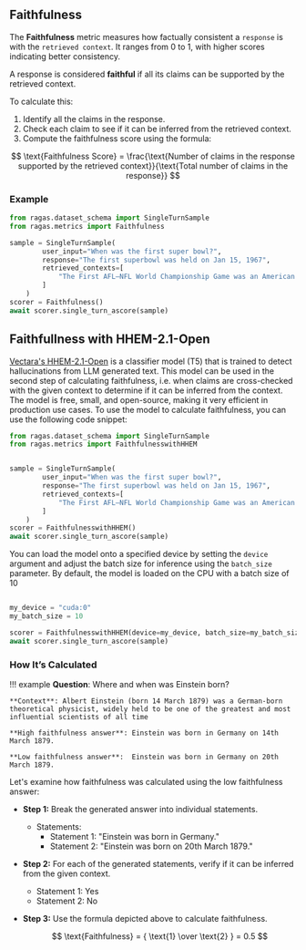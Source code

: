 ## Faithfulness

The **Faithfulness** metric measures how factually consistent a `response` is with the `retrieved context`. It ranges from 0 to 1, with higher scores indicating better consistency.  

A response is considered **faithful** if all its claims can be supported by the retrieved context.  

To calculate this:  
1. Identify all the claims in the response.  
2. Check each claim to see if it can be inferred from the retrieved context.  
3. Compute the faithfulness score using the formula:  

$$
\text{Faithfulness Score} = \frac{\text{Number of claims in the response supported by the retrieved context}}{\text{Total number of claims in the response}}
$$


### Example

```python
from ragas.dataset_schema import SingleTurnSample 
from ragas.metrics import Faithfulness

sample = SingleTurnSample(
        user_input="When was the first super bowl?",
        response="The first superbowl was held on Jan 15, 1967",
        retrieved_contexts=[
            "The First AFL–NFL World Championship Game was an American football game played on January 15, 1967, at the Los Angeles Memorial Coliseum in Los Angeles."
        ]
    )
scorer = Faithfulness()
await scorer.single_turn_ascore(sample)
```


## Faithfullness with HHEM-2.1-Open

[Vectara's HHEM-2.1-Open](https://vectara.com/blog/hhem-2-1-a-better-hallucination-detection-model/) is a classifier model (T5) that is trained to detect hallucinations from LLM generated text. This model can be used in the second step of calculating faithfulness, i.e. when claims are cross-checked with the given context to determine if it can be inferred from the context. The model is free, small, and open-source, making it very efficient in production use cases. To use the model to calculate faithfulness, you can use the following code snippet:

```python
from ragas.dataset_schema import SingleTurnSample 
from ragas.metrics import FaithfulnesswithHHEM


sample = SingleTurnSample(
        user_input="When was the first super bowl?",
        response="The first superbowl was held on Jan 15, 1967",
        retrieved_contexts=[
            "The First AFL–NFL World Championship Game was an American football game played on January 15, 1967, at the Los Angeles Memorial Coliseum in Los Angeles."
        ]
    )
scorer = FaithfulnesswithHHEM()
await scorer.single_turn_ascore(sample)

```

You can load the model onto a specified device by setting the `device` argument and adjust the batch size for inference using the `batch_size` parameter. By default, the model is loaded on the CPU with a batch size of 10

```python

my_device = "cuda:0"
my_batch_size = 10

scorer = FaithfulnesswithHHEM(device=my_device, batch_size=my_batch_size)
await scorer.single_turn_ascore(sample)
```


### How It’s Calculated 

!!! example
    **Question**: Where and when was Einstein born?

    **Context**: Albert Einstein (born 14 March 1879) was a German-born theoretical physicist, widely held to be one of the greatest and most influential scientists of all time

    **High faithfulness answer**: Einstein was born in Germany on 14th March 1879.

    **Low faithfulness answer**:  Einstein was born in Germany on 20th March 1879.

Let's examine how faithfulness was calculated using the low faithfulness answer:

- **Step 1:** Break the generated answer into individual statements.
    - Statements:
        - Statement 1: "Einstein was born in Germany."
        - Statement 2: "Einstein was born on 20th March 1879."

- **Step 2:** For each of the generated statements, verify if it can be inferred from the given context.
    - Statement 1: Yes
    - Statement 2: No

- **Step 3:** Use the formula depicted above to calculate faithfulness.

    $$
    \text{Faithfulness} = { \text{1} \over \text{2} } = 0.5
    $$
